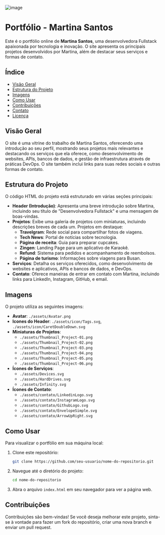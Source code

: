 ![image](https://github.com/user-attachments/assets/2efabb43-e699-4e66-bda3-dbbb5beaa0ae)

# Portfólio - Martina Santos

Este é o portfólio online de **Martina Santos**, uma desenvolvedora Fullstack apaixonada por tecnologia e inovação. O site apresenta os principais projetos desenvolvidos por Martina, além de destacar seus serviços e formas de contato.

## Índice

- [Visão Geral](#visão-geral)
- [Estrutura do Projeto](#estrutura-do-projeto)
- [Imagens](#imagens)
- [Como Usar](#como-usar)
- [Contribuições](#contribuições)
- [Contato](#contato)
- [Licença](#licença)

## Visão Geral

O site é uma vitrine do trabalho de Martina Santos, oferecendo uma introdução ao seu perfil, mostrando seus projetos mais relevantes e destacando os serviços que ela oferece, como desenvolvimento de websites, APIs, bancos de dados, e gestão de infraestrutura através de práticas DevOps. O site também inclui links para suas redes sociais e outras formas de contato.

## Estrutura do Projeto

O código HTML do projeto está estruturado em várias seções principais:

- **Header (Introdução)**: Apresenta uma breve introdução sobre Martina, incluindo seu título de "Desenvolvedora Fullstack" e uma mensagem de boas-vindas.
- **Projetos**: Exibe uma galeria de projetos com miniaturas, incluindo descrições breves de cada um. Projetos em destaque:
  - **Travelgram**: Rede social para compartilhar fotos de viagens.
  - **Tech News**: Portal de notícias sobre tecnologia.
  - **Página de receita**: Guia para preparar cupcakes.
  - **Zingen**: Landing Page para um aplicativo de Karaokê.
  - **Refund**: Sistema para pedidos e acompanhamento de reembolsos.
  - **Página de turismo**: Informações sobre viagens para Busan.
- **Serviços**: Detalha os serviços oferecidos, como desenvolvimento de websites e aplicativos, APIs e bancos de dados, e DevOps.
- **Contato**: Oferece maneiras de entrar em contato com Martina, incluindo links para LinkedIn, Instagram, GitHub, e email.

## Imagens

O projeto utiliza as seguintes imagens:

- **Avatar**: `./assets/Avatar.png`
- **Icones do Header**: `./assets/icon/Tags.svg`, `./assets/icon/CaretDoubleDown.svg`
- **Miniaturas de Projetos**: 
  - `./assets/Thumbnail_Project-01.png`
  - `./assets/Thumbnail_Project-02.png`
  - `./assets/Thumbnail_Project-03.png`
  - `./assets/Thumbnail_Project-04.png`
  - `./assets/Thumbnail_Project-05.png`
  - `./assets/Thumbnail_Project-06.png`
- **Ícones de Serviços**:
  - `./assets/Devices.svg`
  - `./assets/HardDrives.svg`
  - `./assets/Infinity.svg`
- **Ícones de Contato**:
  - `./assets/contato/LinkedinLogo.svg`
  - `./assets/contato/InstagramLogo.svg`
  - `./assets/contato/GithubLogo.svg`
  - `./assets/contato/EnvelopeSimple.svg`
  - `./assets/contato/ArrowUpRight.svg`

## Como Usar

Para visualizar o portfólio em sua máquina local:

1. Clone este repositório:
    ```bash
    git clone https://github.com/seu-usuario/nome-do-repositorio.git
    ```
2. Navegue até o diretório do projeto:
    ```bash
    cd nome-do-repositorio
    ```
3. Abra o arquivo `index.html` em seu navegador para ver a página web.

## Contribuições

Contribuições são bem-vindas! Se você deseja melhorar este projeto, sinta-se à vontade para fazer um fork do repositório, criar uma nova branch e enviar um pull request.




